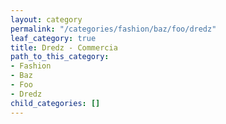 ```yaml
---
layout: category
permalink: "/categories/fashion/baz/foo/dredz"
leaf_category: true
title: Dredz - Commercia
path_to_this_category:
- Fashion
- Baz
- Foo
- Dredz
child_categories: []
---
```

